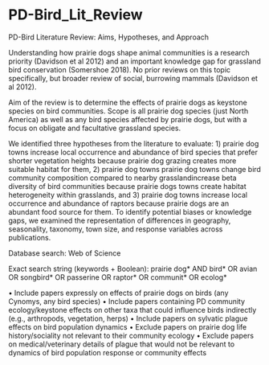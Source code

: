 # PD-Bird_Lit_Review

PD-Bird Literature Review: Aims, Hypotheses, and Approach

Understanding how prairie dogs shape animal communities is a research priority (Davidson et al 2012) and an important knowledge gap for grassland bird conservation (Somershoe 2018). No prior reviews on this topic specifically, but broader review of social, burrowing mammals (Davidson et al 2012).

Aim of the review is to determine the effects of prairie dogs as keystone species on bird communities. Scope is all prairie dog species (just North America) as well as any bird species affected by prairie dogs, but with a focus on obligate and facultative grassland species.

We identified three hypotheses from the literature to evaluate: 1) prairie dog towns increase local occurrence and abundance of bird species that prefer shorter vegetation heights because prairie dog grazing creates more suitable habitat for them, 2) prairie dog towns prairie dog towns change bird community composition compared to nearby grasslandincrease beta diversity of bird communities because prairie dogs towns create habitat heterogeneity within grasslands, and 3) prairie dog towns increase local occurrence and abundance of raptors because prairie dogs are an abundant food source for them. To identify potential biases or knowledge gaps, we examined the representation of differences in geography, seasonality, taxonomy, town size, and response variables across publications. 

Database search: Web of Science

Exact search string (keywords + Boolean): prairie dog* AND bird* OR avian OR songbird* OR passerine OR raptor* OR communit* OR ecolog* 

•  Include papers expressly on effects of prairie dogs on birds (any Cynomys, any bird species)
•  Include papers containing PD community ecology/keystone effects on other taxa that could influence birds indirectly (e.g., arthropods, vegetation, herps)
•  Include papers on sylvatic plague effects on bird population dynamics
•	Exclude papers on prairie dog life history/sociality not relevant to their community ecology
•	Exclude papers on medical/veterinary details of plague that would not be relevant to dynamics of bird population response or community effects
